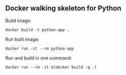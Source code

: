 ## Docker walking skeleton for Python

Build image:

`docker build -t python-app .`

Run built image:

`docker run -it --rm python-app`

Run and build in one command:

`docker run --rm -it $(docker build -q .)`
